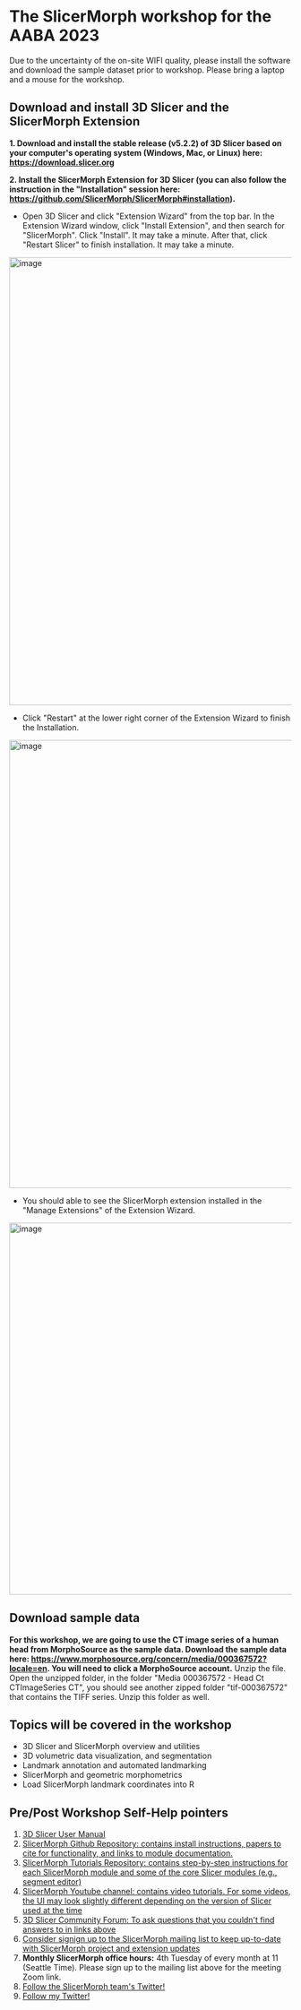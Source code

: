 # The SlicerMorph workshop for the AABA 2023

Due to the uncertainty of the on-site WIFI quality, please install the software and download the sample dataset prior to workshop. Please bring a laptop and a mouse for the workshop.

## Download and install 3D Slicer and the SlicerMorph Extension
**1. Download and install the stable release (v5.2.2) of 3D Slicer based on your computer's operating system (Windows, Mac, or Linux) here: https://download.slicer.org**

**2. Install the SlicerMorph Extension for 3D Slicer (you can also follow the instruction in the "Installation" session here: https://github.com/SlicerMorph/SlicerMorph#installation).**
* Open 3D Slicer and click "Extension Wizard" from the top bar. In the Extension Wizard window, click "Install Extension", and then search for "SlicerMorph". Click "Install". It may take a minute. After that, click "Restart Slicer" to finish installation. It may take a minute.
<img width="800" alt="image" src="https://user-images.githubusercontent.com/80793828/229630900-05adf76c-85a4-4980-8a67-93e5d3c4e092.png">

* Click "Restart" at the lower right corner of the Extension Wizard to finish the Installation. 
<img width="800" alt="image" src="https://user-images.githubusercontent.com/80793828/229631458-287443b6-97c6-4fd8-9014-43a00a937b7b.png">

* You should able to see the SlicerMorph extension installed in the "Manage Extensions" of the Extension Wizard.
<img width="664" alt="image" src="https://user-images.githubusercontent.com/80793828/229631818-d198ac99-cba9-44d4-9c6c-6fe17a0f5fa7.png">

## Download sample data
**For this workshop, we are going to use the CT image series of a human head from MorphoSource as the sample data. Download the sample data here: https://www.morphosource.org/concern/media/000367572?locale=en. You will need to click a MorphoSource account.** Unzip the file. Open the unzipped folder, in the folder "Media 000367572 - Head Ct CTImageSeries CT", you should see another zipped folder "tif-000367572" that contains the TIFF series. Unzip this folder as well.

## Topics will be covered in the workshop
* 3D Slicer and SlicerMorph overview and utilities
* 3D volumetric data visualization, and segmentation
* Landmark annotation and automated landmarking
* SlicerMorph and geometric morphometrics
* Load SlicerMorph landmark coordinates into R


## Pre/Post Workshop Self-Help pointers
1. [3D Slicer User Manual](https://slicer.readthedocs.io)
2. [SlicerMorph Github Repository: contains install instructions, papers to cite for functionality, and links to module documentation.](https://github.com/SlicerMorph/SlicerMorph#readme)
3. [SlicerMorph Tutorials Repository: contains step-by-step instructions for each SlicerMorph module and some of the core Slicer modules (e.g., segment editor)](https://github.com/SlicerMorph/Tutorials#readme) 
4. [SlicerMorph Youtube channel: contains video tutorials. For some videos, the UI may look slightly different depending on the version of Slicer used at the time](https://www.youtube.com/channel/UCy3Uz1ikRH1B7WSMfaldcjQ)
5. [3D Slicer Community Forum: To ask questions that you couldn't find answers to in links above](https://discourse.slicer.org)
6. [Consider signign up to the SlicerMorph mailing list to keep up-to-date with SlicerMorph project and extension updates](http://mailman11.u.washington.edu/mailman/listinfo/slicermorph-announcements)
7. **Monthly SlicerMorph office hours:** 4th Tuesday of every month at 11 (Seattle Time). Please sign up to the mailing list above for the meeting Zoom link. 
8.  [Follow the SlicerMorph team's Twitter!](https://twitter.com/SlicerMorph)
9. [Follow my Twitter!](https://twitter.com/chi_polydata)
